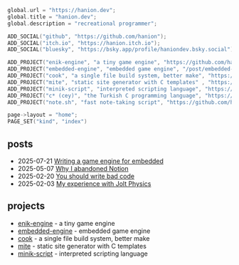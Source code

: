 ```c
global.url = "https://hanion.dev";
global.title = "hanion.dev";
global.description = "recreational programmer";

ADD_SOCIAL("github", "https://github.com/hanion");
ADD_SOCIAL("itch.io", "https://hanion.itch.io");
ADD_SOCIAL("bluesky", "https://bsky.app/profile/haniondev.bsky.social");

ADD_PROJECT("enik-engine", "a tiny game engine", "https://github.com/hanion/enik-engine");
ADD_PROJECT("embedded-engine", "embedded game engine", "/post/embedded-engine");
ADD_PROJECT("cook", "a single file build system, better make", "https://github.com/hanion/cook");
ADD_PROJECT("mite", "static site generator with C templates" , "https://github.com/hanion/mite");
ADD_PROJECT("minik-script", "interpreted scripting language", "https://github.com/hanion/minik-script");
ADD_PROJECT("c* (cey)", "the Turkish C programming language", "https://github.com/hanion/cey");
ADD_PROJECT("note.sh", "fast note-taking script", "https://github.com/hanion/note.sh");

page->layout = "home";
PAGE_SET("kind", "index")
```

## posts
<ul class="post-list">
    <li>
        <time datetime="2025-07-21">2025-07-21 </time>
        <a href="post/embedded-engine">Writing a game engine for embedded</a>
    </li>
    <li>
        <time datetime="2025-05-07">2025-05-07 </time>
        <a href="post/why-i-abandoned-notion">Why I abandoned Notion</a>
    </li>
    <li>
        <time datetime="2025-02-20">2025-02-20 </time>
        <a href="post/you-should-write-bad-code">You should write bad code</a>
    </li>
    <li>
        <time datetime="2025-02-03">2025-02-03 </time>
        <a href="post/my-experience-with-jolt">My experience with Jolt Physics</a>
    </li>
</ul>

## projects
<ul class="post-list">
    <li><a href="https://github.com/hanion/enik-engine">enik-engine</a> - a tiny game engine</li>
    <li><a href="post/embedded-engine">embedded-engine</a> - embedded game engine</li>
    <li><a href="https://github.com/hanion/cook">cook</a> - a single file build system, better make</li>
    <li><a href="https://github.com/hanion/mite">mite</a> - static site generator with C templates</li>
    <li><a href="https://github.com/hanion/minik-script">minik-script</a> - interpreted scripting language</li>
</ul>
<br>

